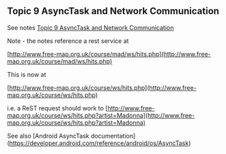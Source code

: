 ## Topic 9 AsyncTask and Network Communication

See notes [Topic 9 AsyncTask and Network Communication](https://edward2.solent.ac.uk/course/mad/part9.xhtml) 

Note - the notes reference a rest service at
 
[http://www.free-map.org.uk/course/mad/ws/hits.php](http://www.free-map.org.uk/course/mad/ws/hits.php)

This is now at

[http://www.free-map.org.uk/course/ws/hits.php](http://www.free-map.org.uk/course/ws/hits.php)

i.e. a ReST request should work to [http://www.free-map.org.uk/course/ws/hits.php?artist=Madonna](http://www.free-map.org.uk/course/ws/hits.php?artist=Madonna)


See also [Android AsyncTask documentation] (https://developer.android.com/reference/android/os/AsyncTask)

